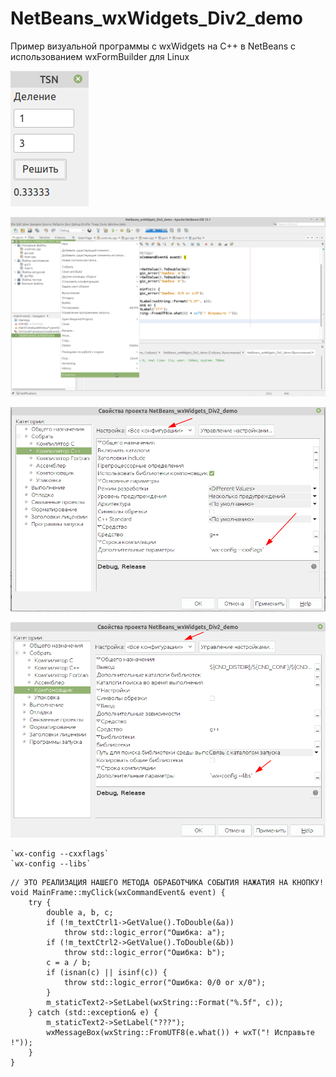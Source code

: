 # NetBeans_wxWidgets_Div2_demo
Пример визуальной программы с wxWidgets на C++ в NetBeans
с использованием wxFormBuilder для Linux

![srcreenshot](screenshot.png)

![srcreenshot](screenshot1.png)

![srcreenshot](screenshot2.png)

![srcreenshot](screenshot3.png)

```
`wx-config --cxxflags`
`wx-config --libs`
```

```
// ЭТО РЕАЛИЗАЦИЯ НАШЕГО МЕТОДА ОБРАБОТЧИКА СОБЫТИЯ НАЖАТИЯ НА КНОПКУ!
void MainFrame::myClick(wxCommandEvent& event) {
    try {
        double a, b, c;
        if (!m_textCtrl1->GetValue().ToDouble(&a))
            throw std::logic_error("Ошибка: a");
        if (!m_textCtrl2->GetValue().ToDouble(&b))
            throw std::logic_error("Ошибка: b");
        c = a / b;
        if (isnan(c) || isinf(c)) {
            throw std::logic_error("Ошибка: 0/0 or x/0");
        }
        m_staticText2->SetLabel(wxString::Format("%.5f", c));
    } catch (std::exception& e) {
        m_staticText2->SetLabel("???");
        wxMessageBox(wxString::FromUTF8(e.what()) + wxT("! Исправьте !"));
    }
}
```
